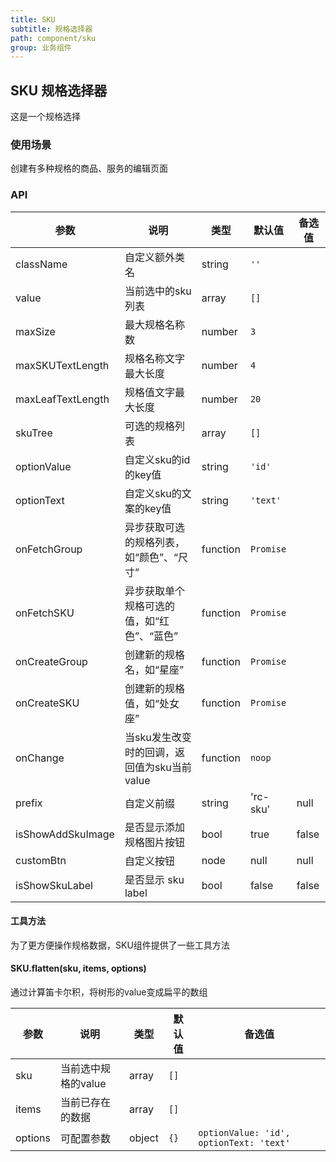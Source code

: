 ```yaml
---
title: SKU
subtitle: 规格选择器
path: component/sku
group: 业务组件
---
```


## SKU 规格选择器

这是一个规格选择

### 使用场景

创建有多种规格的商品、服务的编辑页面


### API

| 参数 | 说明 | 类型 | 默认值 | 备选值 |
|------|------|------|--------|--------|
| className | 自定义额外类名 | string | `''` |  |
| value | 当前选中的sku列表 | array | `[]` |  |
| maxSize | 最大规格名称数 | number | `3` |  |
| maxSKUTextLength | 规格名称文字最大长度 | number | `4` |  |
| maxLeafTextLength | 规格值文字最大长度 | number | `20` |  |
| skuTree | 可选的规格列表 | array | `[]` |  |
| optionValue | 自定义sku的id的key值 | string | `'id'` |  |
| optionText | 自定义sku的文案的key值 | string | `'text'` |  |
| onFetchGroup | 异步获取可选的规格列表，如“颜色”、“尺寸” | function | `Promise` |  |
| onFetchSKU | 异步获取单个规格可选的值，如“红色”、“蓝色” | function | `Promise` |  |
| onCreateGroup | 创建新的规格名，如“星座” | function | `Promise` |  |
| onCreateSKU | 创建新的规格值，如“处女座” | function | `Promise` |  |
| onChange | 当sku发生改变时的回调，返回值为sku当前value | function | `noop` |  |
| prefix | 自定义前缀 | string | 'rc-sku' | null |
| isShowAddSkuImage | 是否显示添加规格图片按钮 | bool | true | false |
| customBtn | 自定义按钮 | node | null | null |
| isShowSkuLabel | 是否显示 sku label | bool | false | false |

#### 工具方法

为了更方便操作规格数据，SKU组件提供了一些工具方法

#### SKU.flatten(sku, items, options)

通过计算笛卡尔积，将树形的value变成扁平的数组

| 参数 | 说明 | 类型 | 默认值 | 备选值 |
|------|------|------|--------|--------|
| sku | 当前选中规格的value | array | `[]` |  |
| items | 当前已存在的数据 | array | `[]` |  |
| options | 可配置参数 | object | `{}` | `optionValue: 'id', optionText: 'text'` |
